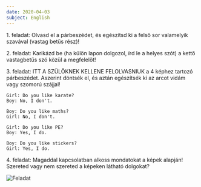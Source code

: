 ```yaml
---
date: 2020-04-03
subject: English
---
```


1\. feladat: Olvasd el a párbeszédet, és egészítsd ki a felső sor valamelyik szavával (vastag betűs rész)!

2\. feladat: Karikázd be (ha külön lapon dolgozol, írd le a helyes szót) a kettő vastagbetűs szó közül a megfelelőt!

3\. feladat: ITT A SZÜLŐKNEK KELLENE FELOLVASNIUK a 4 képhez tartozó párbeszédet. Aszerint döntsék el, és aztán egészítsék ki az arcot vidám vagy szomorú szájjal!

```
Girl: Do you like karate?
Boy: No, I don't.

Boy: Do you like maths?
Girl: No, I don't.

Girl: Do you like PE?
Boy: Yes, I do.

Boy: Do you like stickers?
Girl: Yes, I do.
```

4\. feladat: Magaddal kapcsolatban alkoss mondatokat a képek alapján! Szereted vagy nem szereted a képeken látható dolgokat?

![Feladat](2020-04-03-angol.jpg)
